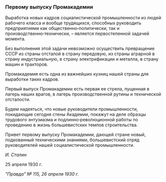 ### Первому выпуску Промакадемии

Выработка новых кадров социалистической промышленности из людей рабочего класса и вообще трудящихся, способных руководить предприятиями как общественно‑политически, так и производственно‑технически, – является первостепенной задачей момента.

Без выполнения этой задачи невозможно осуществить превращение СССР из страны отсталой в страну передовую, из страны аграрной в страну индустриальную, в страну электрификации и металла, в страну машин и тракторов.

Промакадемия есть одна из важнейших кузниц нашей страны для выработки таких кадров.

Первый выпуск Промакадемии есть первая ее стрела, пущенная в лагерь наших врагов, в лагерь производственной рутины и технической отсталости.

Будем надеяться, что новые руководители промышленности, покидающие сегодня стены Академии, покажут на деле образцы трудового энтузиазма и подлинно‑революционной работы по проведению в жизнь большевистских темпов строительства.

Привет первому выпуску Промакадемии, дающей стране новый, подкованный техническими знаниями, большевистский отряд руководителей нашей социалистической промышленности.

_И. Сталин_

25 апреля 1930 г.

_"Правда" № 115, 26 апреля 1930 г._